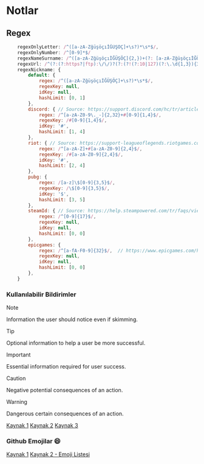 # Notlar

## Regex

```js
    regexOnlyLetter: /^([a-zA-ZğüşöçıİĞÜŞÖÇ]+\s?)*\s*$/,
    regexOnlyNumber: /^[0-9]*$/
    regexNameSurname: /^([a-zA-ZğüşöçıİĞÜŞÖÇ]{2,})+(?: [a-zA-ZğüşöçıİĞÜŞÖÇ]{2,})+(?:)$/,
    regexUrl: /^(?:(?:https?|ftp):\/\/)?(?:(?!(?:10|127)(?:\.\d{1,3}){3})(?!(?:169\.254|192\.168)(?:\.\d{1,3}){2})(?!172\.(?:1[6-9]|2\d|3[0-1])(?:\.\d{1,3}){2})(?:[1-9]\d?|1\d\d|2[01]\d|22[0-3])(?:\.(?:1?\d{1,2}|2[0-4]\d|25[0-5])){2}(?:\.(?:[1-9]\d?|1\d\d|2[0-4]\d|25[0-4]))|(?:(?:[a-z\u00a1-\uffff0-9]-*)*[a-z\u00a1-\uffff0-9]+)(?:\.(?:[a-z\u00a1-\uffff0-9]-*)*[a-z\u00a1-\uffff0-9]+)*(?:\.(?:[a-z\u00a1-\uffff]{2,})))(?::\d{2,5})?(?:\/\S*)?$/,
    regexNickname: {
        default: {
            regex: /^([a-zA-ZğüşöçıİĞÜŞÖÇ]+\s?)*\s*$/,
            regexKey: null,
            idKey: null,
            hashLimit: [0, 1]
        },
        discord: { // Source: https://support.discord.com/hc/tr/articles/12620128861463#h_01H3WYG79F9Q5PTEZYMYM1A0GW
            regex: /^[a-zA-Z0-9\._-]{2,32}+#[0-9]{1,4}$/, 
            regexKey: /#[0-9]{1,4}$/,
            idKey: '#',
            hashLimit: [1, 4]
        },
        riot: { // Source: https://support-leagueoflegends.riotgames.com/hc/tr/articles/360041788533-Riot-ID-SSS
            regex: /^[a-zA-Z]+#[a-zA-Z0-9]{2,4}$/, 
            regexKey: /#[a-zA-Z0-9]{2,4}$/,
            idKey: '#',
            hashLimit: [2, 4]
        },
        pubg: {
            regex: /[a-z]\$[0-9]{3,5}$/,
            regexKey: /\$[0-9]{3,5}$/,
            idKey: '$',
            hashLimit: [3, 5]
        },
        steamId: { // Source: https://help.steampowered.com/tr/faqs/view/2816-BE67-5B69-0FEC | https://stackoverflow.com/a/37018670/15030183
            regex: /^[0-9]{17}$/,
            regexKey: null,
            idKey: null,
            hashLimit: [0, 0]
        },
        epicgames: {
            regex: /^[a-fA-F0-9]{32}$/,  // https://www.epicgames.com/help/tr/epic-hesaplari-c5719348850459/hesap-guvenligi-c5719366891291/epic-hesabi-kimligi-nedir-ve-nerede-bulabilirim-a5720265298075
            regexKey: null,
            idKey: null,
            hashLimit: [0, 0]
        },
    }
```

### Kullanılabilir Bildirimler

> [!NOTE]
> Information the user should notice even if skimming.

> [!TIP]
> Optional information to help a user be more successful.

> [!IMPORTANT]
> Essential information required for user success.

> [!CAUTION]
> Negative potential consequences of an action.

> [!WARNING]
> Dangerous certain consequences of an action.

[Kaynak 1](https://github.com/orgs/community/discussions/16925)
[Kaynak 2](https://learn.microsoft.com/en-us/contribute/content/markdown-reference#alerts-note-tip-important-caution-warning)
[Kaynak 3](https://docs.github.com/en/get-started/writing-on-github/getting-started-with-writing-and-formatting-on-github/basic-writing-and-formatting-syntax#alerts)

### Github Emojilar :smile:

[Kaynak 1](https://docs.github.com/en/get-started/writing-on-github/getting-started-with-writing-and-formatting-on-github/basic-writing-and-formatting-syntax#using-emoji)
[Kaynak 2 - Emoji Listesi](https://github.com/ikatyang/emoji-cheat-sheet)